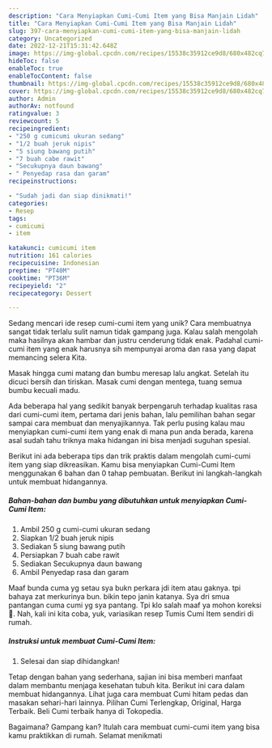 ```yaml
---
description: "Cara Menyiapkan Cumi-Cumi Item yang Bisa Manjain Lidah"
title: "Cara Menyiapkan Cumi-Cumi Item yang Bisa Manjain Lidah"
slug: 397-cara-menyiapkan-cumi-cumi-item-yang-bisa-manjain-lidah
category: Uncategorized
date: 2022-12-21T15:31:42.648Z
image: https://img-global.cpcdn.com/recipes/15538c35912ce9d8/680x482cq70/cumi-cumi-item-foto-resep-utama.jpg
hideToc: false
enableToc: true
enableTocContent: false
thumbnail: https://img-global.cpcdn.com/recipes/15538c35912ce9d8/680x482cq70/cumi-cumi-item-foto-resep-utama.jpg
cover: https://img-global.cpcdn.com/recipes/15538c35912ce9d8/680x482cq70/cumi-cumi-item-foto-resep-utama.jpg
author: Admin
authorAv: notfound
ratingvalue: 3
reviewcount: 5
recipeingredient:
- "250 g cumicumi ukuran sedang"
- "1/2 buah jeruk nipis"
- "5 siung bawang putih"
- "7 buah cabe rawit"
- "Secukupnya daun bawang"
- " Penyedap rasa dan garam"
recipeinstructions:

- "Sudah jadi dan siap dinikmati!"
categories:
- Resep
tags:
- cumicumi
- item

katakunci: cumicumi item 
nutrition: 161 calories
recipecuisine: Indonesian
preptime: "PT40M"
cooktime: "PT36M"
recipeyield: "2"
recipecategory: Dessert

---
```





Sedang mencari ide resep cumi-cumi item yang unik? Cara membuatnya sangat tidak terlalu sulit namun tidak gampang juga. Kalau salah mengolah maka hasilnya akan hambar dan justru cenderung tidak enak. Padahal cumi-cumi item yang enak harusnya sih mempunyai aroma dan rasa yang dapat memancing selera Kita.





Masak hingga cumi matang dan bumbu meresap lalu angkat. Setelah itu dicuci bersih dan tiriskan. Masak cumi dengan mentega, tuang semua bumbu kecuali madu.

Ada beberapa hal yang sedikit banyak berpengaruh terhadap kualitas rasa dari cumi-cumi item, pertama dari jenis bahan, lalu pemilihan bahan segar sampai cara membuat dan menyajikannya. Tak perlu pusing kalau mau menyiapkan cumi-cumi item yang enak di mana pun anda berada, karena asal sudah tahu triknya maka hidangan ini bisa menjadi suguhan spesial.






Berikut ini ada beberapa tips dan trik praktis dalam mengolah cumi-cumi item yang siap dikreasikan. Kamu bisa menyiapkan Cumi-Cumi Item menggunakan 6 bahan dan 0 tahap pembuatan. Berikut ini langkah-langkah untuk membuat hidangannya.

<!--inarticleads1-->

##### Bahan-bahan dan bumbu yang dibutuhkan untuk menyiapkan Cumi-Cumi Item:

1. Ambil 250 g cumi-cumi ukuran sedang
1. Siapkan 1/2 buah jeruk nipis
1. Sediakan 5 siung bawang putih
1. Persiapkan 7 buah cabe rawit
1. Sediakan Secukupnya daun bawang
1. Ambil  Penyedap rasa dan garam


Maaf bunda cuma yg setau sya bukn perkara jdi item atau gaknya. tpi bahaya zat merkurinya bun. bikin tepo janin katanya. Sya dri smua pantangan cuma cumi yg sya pantang. Tpi klo salah maaf ya mohon koreksi🙏. Nah, kali ini kita coba, yuk, variasikan resep Tumis Cumi Item sendiri di rumah. 

<!--inarticleads2-->

##### Instruksi untuk membuat Cumi-Cumi Item:


1. Selesai dan siap dihidangkan!

Tetap dengan bahan yang sederhana, sajian ini bisa memberi manfaat dalam membantu menjaga kesehatan tubuh kita. Berikut ini cara dalam membuat hidangannya. Lihat juga cara membuat Cumi hitam pedas dan masakan sehari-hari lainnya. Pilihan Cumi Terlengkap, Original, Harga Terbaik. Beli Cumi terbaik hanya di Tokopedia. 

Bagaimana? Gampang kan? Itulah cara membuat cumi-cumi item yang bisa kamu praktikkan di rumah. Selamat menikmati
